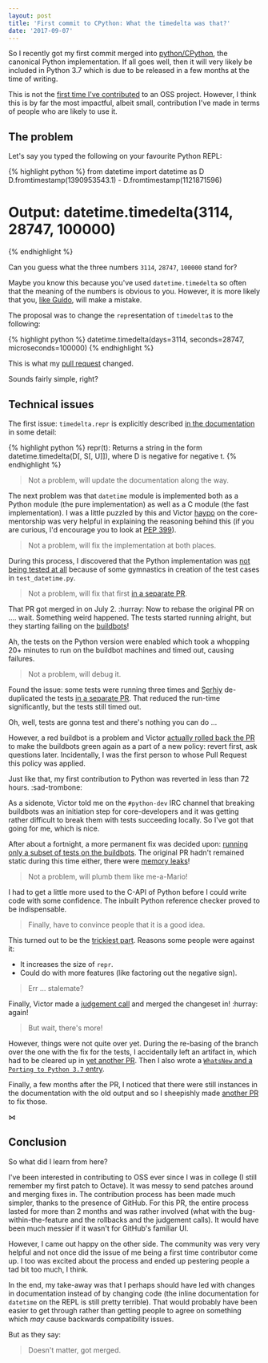 ```yaml
---
layout: post
title: 'First commit to CPython: What the timedelta was that?'
date: '2017-09-07'
---
```


So I recently got my first commit merged into <span class="devicons devicons-github_badge"></span>[python/CPython](https://github.com/python/cpython), the canonical Python implementation. If all goes well, then it will very likely be included in Python 3.7 which is due to be released in a few months at the time of writing.

This is not the [first time I've contributed](https://github.com/search?utf8=%E2%9C%93&q=is%3Apr+author%3Amusically-ut&type=) to an OSS project. However, I think this is by far the most impactful, albeit small, contribution I've made in terms of people who are likely to use it.

## The problem

Let's say you typed the following on your favourite Python REPL:

{% highlight python %}
from datetime import datetime as D
D.fromtimestamp(1390953543.1) - D.fromtimestamp(1121871596)
# Output: datetime.timedelta(3114, 28747, 100000)
{% endhighlight %}

Can you guess what the three numbers `3114`, `28747`, `100000` stand for?

Maybe you know this because you've used `datetime.timedelta` so often that the meaning of the numbers is obvious to you.
However, it is more likely that you, [like Guido](https://marc.info/?l=python-dev&m=145066335824146&w=2), will make a mistake.

The proposal was to change the `repr`esentation of `timedelta`s to the following:

{% highlight python %}
datetime.timedelta(days=3114, seconds=28747, microseconds=100000)
{% endhighlight %}

This is what my [pull request](https://github.com/python/cpython/pull/1493) changed.

Sounds fairly simple, right?

## Technical issues

The first issue: `timedelta.repr` is explicitly described [in the documentation](https://docs.python.org/3/library/datetime.html#timedelta-objects) in some detail:

{% highlight python %}
repr(t):
Returns a string in the form datetime.timedelta(D[, S[, U]]), where D is negative for negative t.
{% endhighlight %}

> Not a problem, will update the documentation along the way.

The next problem was that `datetime` module is implemented both as a Python module (the pure implementation) as well as a C module (the fast implementation).
I was a little puzzled by this and Victor <span class="devicons devicons-github_badge"></span> [haypo](https://github.com/haypo) on the core-mentorship was very helpful in explaining the reasoning behind this (if you are curious, I'd encourage you to look at [PEP 399](https://www.python.org/dev/peps/pep-0399/)).

> Not a problem, will fix the implementation at both places.

During this process, I discovered that the Python implementation was [not being tested at all](https://github.com/python/cpython/pull/1493#discussion_r125096967) because of some gymnastics in creation of the test cases in `test_datetime.py`.

> Not a problem, will fix that first [in a separate PR](https://github.com/python/cpython/pull/2530).

That PR got merged in on July 2. :hurray: Now to rebase the original PR on .... wait.
Something weird happened. The tests started running alright, but they starting failing on the [buildbots](http://buildbot.python.org/all/waterfall)!

Ah, the tests on the Python version were enabled which took a whopping 20+ minutes to run on the buildbot machines and timed out, causing failures.

> Not a problem, will debug it.

Found the issue: some tests were running three times and [Serhiy](https://github.com/serhiy-storchaka) de-duplicated the tests [in a separate PR](https://github.com/python/cpython/pull/2534). That reduced the run-time significantly, but the tests still timed out.

Oh, well, tests are gonna test and there's nothing you can do ... 

However, a red buildbot is a problem and Victor [actually rolled back the PR](https://github.com/python/cpython/pull/2588) to make the buildbots green again as a part of a new policy: revert first, ask questions later. Incidentally, I was the first person to whose Pull Request this policy was applied.

Just like that, my first contribution to Python was reverted in less than 72 hours. :sad-trombone:

As a sidenote, Victor told me on the `#python-dev` IRC channel that breaking buildbots was an initiation step for core-developers and it was getting rather difficult to break them with tests succeeding locally. So I've got that going for me, which is nice.

After about a fortnight, a more permanent fix was decided upon: [running only a subset of tests on the buildbots](https://github.com/python/cpython/pull/2775).
The original PR hadn't remained static during this time either, there were [memory leaks](https://github.com/python/cpython/pull/1493#pullrequestreview-46615195)!

> Not a problem, will plumb them like me-a-Mario!

I had to get a little more used to the C-API of Python before I could write code with some confidence. The inbuilt Python reference checker proved to be indispensable.

> Finally, have to convince people that it is a good idea.

This turned out to be the [trickiest part](https://bugs.python.org/issue30302). Reasons some people were against it:

  - It increases the size of `repr`.
  - Could do with more features (like factoring out the negative sign).

> Err ... stalemate? 

Finally, Victor made a [judgement call](https://bugs.python.org/msg299152) and merged the changeset in! :hurray: again!

> But wait, there's more!

However, things were not quite over yet. During the re-basing of the branch over the one with the fix for the tests, I accidentally left an artifact in, which had to be cleared up in [yet another PR](https://github.com/python/cpython/pull/2891). Then I also wrote a [`WhatsNew` and a `Porting to Python 3.7` entry](https://github.com/python/cpython/pull/2929).

Finally, a few months after the PR, I noticed that there were still instances in the documentation with the old output and so I sheepishly made [another PR](https://github.com/python/cpython/pull/3687) to fix those. 

⋈

## Conclusion

So what did I learn from here?

I've been interested in contributing to OSS ever since I was in college (I still remember my first patch to Octave). It was messy to send patches around and merging fixes in. 
The contribution process has been made much simpler, thanks to the presence of GitHub. 
For this PR, the entire process lasted for more than 2 months and was rather involved (what with the bug-within-the-feature and the rollbacks and the judgement calls). 
It would have been much messier if it wasn't for GitHub's familiar UI.

However, I came out happy on the other side. The community was very very helpful and not once did the issue of me being a first time contributor come up. I too was excited about the process and ended up pestering people a tad bit too much, I think.

In the end, my take-away was that I perhaps should have led with changes in documentation instead of by changing code (the inline documentation for `datetime` on the REPL is still pretty terrible). That would probably have been easier to get through rather than getting people to agree on something which _may_ cause backwards compatibility issues.

But as they say:

> Doesn't matter, got merged.
